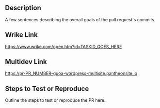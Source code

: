 ## Description
A few sentences describing the overall goals of the pull request's commits.

<!-- start match -->
## Wrike Link
https://www.wrike.com/open.htm?id=TASKID_GOES_HERE

## Multidev Link
https://pr-PR_NUMBER-guoa-wordpress-multisite.pantheonsite.io
<!-- end match -->

## Steps to Test or Reproduce
Outline the steps to test or reproduce the PR here.